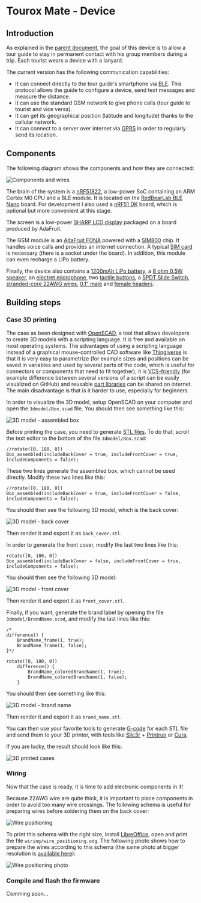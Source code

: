 # Tourox Mate - Device

## Introduction
As explained in the [parent document](../README.md), the goal of this device is to allow a tour guide to stay
in permanent contact with his group members during a trip. Each tourist wears a device with a lanyard.

The current version has the following communication capabilities:
* It can connect directly to the tour guide's smartphone via [BLE](https://en.wikipedia.org/wiki/Bluetooth_Low_Energy).
  This protocol allows the guide to configure a device, send text messages and measure the distance.
* It can use the standard GSM network to give phone calls (tour guide to tourist and vice versa).
* It can get its geographical position (latitude and longitude) thanks to the cellular network.
* It can connect to a server over internet via [GPRS](https://en.wikipedia.org/wiki/General_Packet_Radio_Service) in
  order to regularly send its location.

## Components
The following diagram shows the components and how they are connected:

![Components and wires](wiring/wiring.png?raw=true "Components and wires")

The brain of the system is a [nRF51822](https://www.nordicsemi.com/eng/Products/Bluetooth-low-energy/nRF51822), a
low-power SoC containing an ARM Cortex M0 CPU and a BLE module. It is located on the 
[RedBearLab BLE Nano](http://redbearlab.com/blenano/) board. For development I also used a
[nRF51 DK](https://www.nordicsemi.com/eng/Products/nRF51-DK) board, which is optional but more convenient at this stage.

The screen is a low-power [SHARP LCD display](https://www.adafruit.com/product/1393) packaged on a board produced
by AdaFruit.

The GSM module is an [AdaFruit FONA](https://www.adafruit.com/product/1946) powered with a
[SIM800](http://simcomm2m.com/En/module/detail.aspx?id=138) chip. It handles voice calls and provides an
internet connection. A typical [SIM card](https://en.wikipedia.org/wiki/Subscriber_identity_module) is necessary
(there is a socket under the board). In addition, this module can even recharge a LiPo battery.

Finally, the device also contains a [1200mAh LiPo battery](https://www.adafruit.com/product/258),
a [8 ohm 0.5W speaker](https://www.adafruit.com/product/1890),
an [electret microphone](https://www.adafruit.com/product/1064),
two [tactile buttons](https://www.adafruit.com/product/367),
a [SPDT Slide Switch](https://www.adafruit.com/product/805),
[stranded-core 22AWG wires](https://www.adafruit.com/product/3111),
[0.1" male](https://www.adafruit.com/product/392) and [female headers](https://www.adafruit.com/product/598).

## Building steps

### Case 3D printing
The case as been designed with [OpenSCAD](http://www.openscad.org/), a tool that allows developers to create
3D models with a scripting language. It is free and available on most operating systems. The advantages of using a
scripting language instead of a graphical mouse-controlled CAD software like [Thingiverse](https://www.thingiverse.com/)
is that it is very easy to parametrize (for example sizes and positions can be saved in variables and used by
several parts of the code, which is useful for connectors or components that need to fit together),
it is [VCS-friendly](https://en.wikipedia.org/wiki/Version_control) (for example
difference between several versions of a script can be easily visualized on GitHub) and reusable
[part libraries](https://github.com/openscad/openscad/wiki/Libraries) can be shared on internet. The main disadvantage
is that is it harder to use, especially for beginners.

In order to visualize the 3D model, setup OpenSCAD on your computer and open the `3dmodel/Box.scad` file. You should
then see something like this:

![3D model - assembled box](3dmodel/assembled_box.png?raw=true "3D model - assembled box")

Before printing the case, you need to generate [STL files](https://en.wikipedia.org/wiki/STL_(file_format)). To do that,
scroll the text editor to the bottom of the file `3dmodel/Box.scad`:

    //rotate([0, 180, 0])
    Box_assembled(includeBackCover = true, includeFrontCover = true, includeComponents = false);

These two lines generate the assembled box, which cannot be used directly. Modify these two lines like this:

    //rotate([0, 180, 0])
    Box_assembled(includeBackCover = true, includeFrontCover = false, includeComponents = false);

You should then see the following 3D model, which is the back cover:

![3D model - back cover](3dmodel/back_cover.png?raw=true "3D model - back cover")

Then render it and export it as `back_cover.stl`.

In order to generate the front cover, modify the last two lines like this:

    rotate([0, 180, 0])
    Box_assembled(includeBackCover = false, includeFrontCover = true, includeComponents = false);

You should then see the following 3D model:

![3D model - front cover](3dmodel/front_cover.png?raw=true "3D model - front cover")

Then render it and export it as `front_cover.stl`.

Finally, if you want, generate the brand label by opening the file `3dmodel/BrandName.scad`, and modify the last
lines like this:

    /*
    difference() {
        BrandName_frame(1, true);
        BrandName_frame(1, false);
    }*/
    
    rotate([0, 180, 0])
        difference() {
            BrandName_coloredBrandName(1, true);
            BrandName_coloredBrandName(1, false);
        }

You should then see something like this:

![3D model - brand name](3dmodel/brand_name.png?raw=true "3D model - brand name")

Then render it and export it as `brand_name.stl`.

You can then use your favorite tools to generate [G-code](https://en.wikipedia.org/wiki/G-code) for each STL file and
send them to your 3D printer, with tools like [Slic3r](http://slic3r.org/) +
[Printrun](http://www.pronterface.com/) or [Cura](https://ultimaker.com/en/products/cura-software).

If you are lucky, the result should look like this:

![3D printed cases](3dmodel/3d_printed_cases.jpg?raw=true "3D printed cases")

### Wiring
Now that the case is ready, it is time to add electronic components in it!

Because 22AWG wire are quite thick, it is important to place components in order to avoid too many wire crossings.
The following schema is useful for preparing wires before soldering them on the back cover:

![Wire positioning](wiring/wire_positioning.png?raw=true "Wire positioning")

To print this schema with the right size, install [LibreOffice](https://www.libreoffice.org/), open and print the file
`wiring/wire_positioning.odg`.
The following photo shows how to prepare the wires according to this schema (the same photo at bigger resolution
is [available here](wiring/photo_wire_positioning.jpg)):

![Wire positioning photo](wiring/photo_wire_positioning_small.jpg?raw=true "Wire positioning photo")

### Compile and flash the firmware
Comming soon...